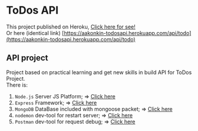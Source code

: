 # ToDos API

This project published on Heroku, [Click here for see!](https://aakonkin-todosapi.herokuapp.com/api/todo)<br>
Or here (identical link) [https://aakonkin-todosapi.herokuapp.com/api/todo](https://aakonkin-todosapi.herokuapp.com/api/todo)<br>

## API project
Project based on practical learning and get new skills in build API for ToDos Project. <br>
There is:<br>
1. `Node.js` Server JS Platform; => [Click here](https://nodejsdev.ru/)<br>
2. `Express` Framework; => [Click here](https://expressjs.com/)<br>
3. `MongoDB` DataBase included with mongoose packet; => [Click here](https://www.mongodb.com/)<br>
5. `nodemon` dev-tool for restart server; => [Click here](https://nodemon.io/)<br>
6. `Postman` dev-tool for request debug; => [Click here](https://www.postman.com/)<br>
